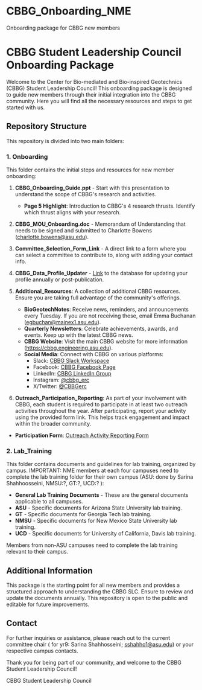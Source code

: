 # CBBG_Onboarding_NME
Onboarding package for CBBG new members
# CBBG Student Leadership Council Onboarding Package

Welcome to the Center for Bio-mediated and Bio-inspired Geotechnics (CBBG) Student Leadership Council! This onboarding package is designed to guide new members through their initial integration into the CBBG community. Here you will find all the necessary resources and steps to get started with us.

## Repository Structure

This repository is divided into two main folders:

### 1. Onboarding

This folder contains the initial steps and resources for new member onboarding:

1. **CBBG_Onboarding_Guide.ppt** - Start with this presentation to understand the scope of CBBG's research and activities.
   - **Page 5 Highlight**: Introduction to CBBG's 4 research thrusts. Identify which thrust aligns with your research.
2. **CBBG_MOU_Onboarding.doc** - Memorandum of Understanding that needs to be signed and submitted to Charlotte Bowens (charlotte.bowens@asu.edu).
3. **Committee_Selection_Form_Link** - A direct link to a form where you can select a committee to contribute to, along with adding your contact info.
4. **CBBG_Data_Profile_Updater** - [Link](https://cbbg.engineering.asu.edu/cbbg-database/) to the database for updating your profile annually or post-publication.
5. **Additional_Resources**: A collection of additional CBBG resources. Ensure you are taking full advantage of the community's offerings.
   - **BioGeotechNotes**: Receive news, reminders, and announcements every Tuesday. If you are not receiving these, email Emma Buchanan (egbuchan@mainex1.asu.edu).
   - **Quarterly Newsletters**: Celebrate achievements, awards, and events. Keep up with the latest CBBG news.
   - **CBBG Website**: Visit the main CBBG website for more information (https://cbbg.engineering.asu.edu).
   - **Social Media**: Connect with CBBG on various platforms:
       - Slack: [CBBG Slack Workspace](https://cbbg.slack.com/)
       - Facebook: [CBBG Facebook Page](https://www.facebook.com/CBBGerc)
       - LinkedIn: [CBBG LinkedIn Group](https://www.linkedin.com/groups/13758579)
       - Instagram: [@cbbg_erc](https://www.Instagram.com/cbbg_erc)
       - X/Twitter: [@CBBGerc](https://twitter.com/CBBGerc)
    
6. **Outreach_Participation_Reporting**: As part of your involvement with CBBG, each student is required to participate in at least two outreach activities throughout the year. After participating, report your activity using the provided form link. This helps track engagement and impact within the broader community.

- **Participation Form**: [Outreach Activity Reporting Form](https://docs.google.com/forms/d/e/1FAIpQLSfryS7ZjTjm3e08xWJjkKlYToi9dzs0wySp8OHWsHvXovkFlg/viewform)

### 2. Lab_Training

This folder contains documents and guidelines for lab training, organized by campus. IMPORTANT: NME members at each four campuses need to complete the lab training folder for their own campus (ASU: done by Sarina Shahhoosseini, NMSU:?, GT:?, UCD:? ):

- **General Lab Training Documents** - These are the general documents applicable to all campuses.
- **ASU** - Specific documents for Arizona State University lab training.
- **GT** - Specific documents for Georgia Tech lab training.
- **NMSU** - Specific documents for New Mexico State University lab training.
- **UCD** - Specific documents for University of California, Davis lab training.

Members from non-ASU campuses need to complete the lab training relevant to their campus.

## Additional Information

This package is the starting point for all new members and provides a structured approach to understanding the CBBG SLC. Ensure to review and update the documents annually. This repository is open to the public and editable for future improvements.

## Contact

For further inquiries or assistance, please reach out to the current committee chair ( for yr9: Sarina Shahhosseini; sshahho1@asu.edu) or your respective campus contacts.

Thank you for being part of our community, and welcome to the CBBG Student Leadership Council!

CBBG Student Leadership Council
